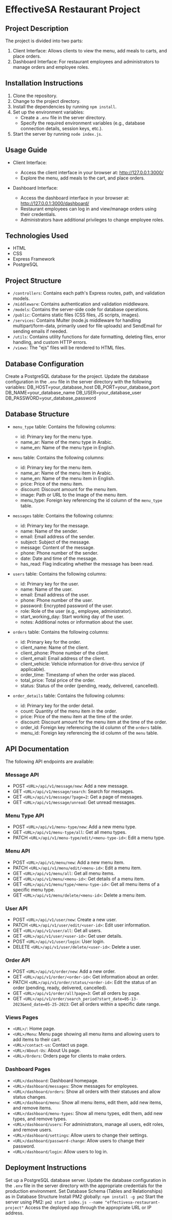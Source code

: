# EffectiveSA Restaurant Project

## Project Description
The project is divided into two parts:
1. Client Interface: Allows clients to view the menu, add meals to carts, and place orders.
2. Dashboard Interface: For restaurant employees and administrators to manage orders and employee roles.

## Installation Instructions
1. Clone the repository.
2. Change to the project directory.
3. Install the dependencies by running `npm install`.
4. Set up the environment variables:
   - Create a `.env` file in the server directory.
   - Specify the required environment variables (e.g., database connection details, session keys, etc.).
5. Start the server by running `node index.js`.

## Usage Guide
- Client Interface:
  - Access the client interface in your browser at: http://127.0.0.1:3000/
  - Explore the menu, add meals to the cart, and place orders.

- Dashboard Interface:
  - Access the dashboard interface in your browser at: http://127.0.0.1:3000/dashboard/
  - Restaurant employees can log in and view/manage orders using their credentials.
  - Administrators have additional privileges to change employee roles.

## Technologies Used
- HTML
- CSS
- Express Framework
- PostgreSQL

## Project Structure
- `/controllers`: Contains each path's Express routes, path, and validation models.
- `/middleware`: Contains authentication and validation middleware.
- `/models`: Contains the server-side code for database operations.
- `/public`: Contains static files (CSS files, JS scripts, images).
- `/services`: Contains Multer (node.js middleware for handling multipart/form-data, primarily used for file uploads) and SendEmail for sending emails if needed.
- `/utils`: Contains utility functions for date formatting, deleting files, error handling, and custom HTTP errors.
- `/views`: The "ejs" files will be rendered to HTML files.

## Database Configuration
Create a PostgreSQL database for the project.
Update the database configuration in the `.env` file in the server directory with the following variables:
DB_HOST=your_database_host
DB_PORT=your_database_port
DB_NAME=your_database_name
DB_USER=your_database_user
DB_PASSWORD=your_database_password

## Database Structure
- `menu_type` table: Contains the following columns:
  - id: Primary key for the menu type.
  - name_ar: Name of the menu type in Arabic.
  - name_en: Name of the menu type in English.
  
- `menu` table: Contains the following columns:
  - id: Primary key for the menu item.
  - name_ar: Name of the menu item in Arabic.
  - name_en: Name of the menu item in English.
  - price: Price of the menu item.
  - discount: Discount amount for the menu item.
  - image: Path or URL to the image of the menu item.
  - menu_type: Foreign key referencing the id column of the `menu_type` table.

- `messages` table: Contains the following columns:
  - id: Primary key for the message.
  - name: Name of the sender.
  - email: Email address of the sender.
  - subject: Subject of the message.
  - message: Content of the message.
  - phone: Phone number of the sender.
  - date: Date and time of the message.
  - has_read: Flag indicating whether the message has been read.

- `users` table: Contains the following columns:
  - id: Primary key for the user.
  - name: Name of the user.
  - email: Email address of the user.
  - phone: Phone number of the user.
  - password: Encrypted password of the user.
  - role: Role of the user (e.g., employee, administrator).
  - start_working_day: Start working day of the user.
  - notes: Additional notes or information about the user.

- `orders` table: Contains the following columns:
  - id: Primary key for the order.
  - client_name: Name of the client.
  - client_phone: Phone number of the client.
  - client_email: Email address of the client.
  - client_vehicle: Vehicle information for drive-thru service (if applicable).
  - order_time: Timestamp of when the order was placed.
  - total_price: Total price of the order.
  - status: Status of the order (pending, ready, delivered, cancelled). 

- `order_details` table: Contains the following columns:
  - id: Primary key for the order detail.
  - count: Quantity of the menu item in the order.
  - price: Price of the menu item at the time of the order.
  - discount: Discount amount for the menu item at the time of the order.
  - order_id: Foreign key referencing the id column of the `orders` table.
  - menu_id: Foreign key referencing the id column of the `menu` table.

## API Documentation
The following API endpoints are available:

### Message API
- POST `<URL>/api/v1/message/new`: Add a new message.
- GET `<URL>/api/v1/message/search`: Search for messages.
- GET `<URL>/api/v1/message/?page=2`: Get a page of messages.
- GET `<URL>/api/v1/message/unread`: Get unread messages.

### Menu Type API
- POST `<URL>/api/v1/menu-type/new`: Add a new menu type.
- GET `<URL>/api/v1/menu-type/all`: Get all menu types.
- PATCH `<URL>/api/v1/menu-type/edit/<menu-type-id>`: Edit a menu type.

### Menu API
- POST `<URL>/api/v1/menu/new`: Add a new menu item.
- PATCH `<URL>/api/v1/menu/edit/<menu-id>`: Edit a menu item.
- GET `<URL>/api/v1/menu/all`: Get all menu items.
- GET `<URL>/api/v1/menu/<menu-id>`: Get details of a menu item.
- GET `<URL>/api/v1/menu/type/<menu-type-id>`: Get all menu items of a specific menu type.
- GET `<URL>/api/v1/menu/delete/<menu-id>`: Delete a menu item.

### User API
- POST `<URL>/api/v1/user/new`: Create a new user.
- PATCH `<URL>/api/v1/user/edit/<user-id>`: Edit user information.
- GET `<URL>/api/v1/user/all`: Get all users.
- GET `<URL>/api/v1/user/<user-id>`: Get user details.
- POST `<URL>/api/v1/user/login`: User login.
- DELETE `<URL>/api/v1/user/delete/<user-id>`: Delete a user.

### Order API
- POST `<URL>/api/v1/order/new`: Add a new order.
- GET `<URL>/api/v1/order/<order-id>`: Get information about an order.
- PATCH `<URL>/api/v1/order/status/<order-id>`: Edit the status of an order (pending, ready, delivered, cancelled).
- GET `<URL>/api/v1/order/all?page=3`: Get all orders by page.
- GET `<URL>/api/v1/order/search_period?start_date=05-13-2023&end_date=05-25-2023`: Get all orders within a specific date range.

### Views Pages
- `<URL>/`: Home page.
- `<URL>/Menu`: Menu page showing all menu items and allowing users to add items to their cart.
- `<URL>/contact-us`: Contact us page.
- `<URL>/About-Us`: About Us page.
- `<URL>/Orders`: Orders page for clients to make orders.

### Dashboard Pages
- `<URL>/dashboard`: Dashboard homepage.
- `<URL>/dashboard/messages`: Show messages for employees.
- `<URL>/dashboard/orders`: Show all orders with their statuses and allow status changes.
- `<URL>/dashboard/menu`: Show all menu items, edit them, add new items, and remove items.
- `<URL>/dashboard/menu-types`: Show all menu types, edit them, add new types, and remove types.
- `<URL>/dashboard/users`: For administrators, manage all users, edit roles, and remove users.
- `<URL>/dashboard/settings`: Allow users to change their settings.
- `<URL>/dashboard/password-change`: Allow users to change their password.
- `<URL>/dashboard/login`: Allow users to log in.

## Deployment Instructions
Set up a PostgreSQL database server.
Update the database configuration in the `.env` file in the server directory with the appropriate credentials for the production environment.
Set Database Schema (Tables and Relationships) as in Database Structure 
Install PM2 globally: `npm install -g pm2`
Start the server using PM2: `pm2 start index.js --name "effectivesa-restaurant-project"`
Access the deployed app through the appropriate URL or IP address.
